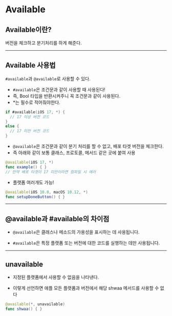 # Available

## Available이란?

버전을 체크하고 분기처리를 하게 해준다.

***

## Available 사용법
`#available`과 `@available`로 사용할 수 있다.

- `#available`은 조건문과 같이 사용할 때 사용된다!
- 즉, Bool 타입을 반환시켜주니 꼭 조건문과 같이 사용된다.
- *는 필수로 적어줘야한다.
```swift
if #available(iOS 17, *) {
  // 17 이상 버전 코드
}
else {
  // 17 미만 버전 코드
}
```

- `@available`은 조건문과 같이 분기 처리를 할 수 없고, 배포 타겟 버전을 체크한다.
- 즉 아래와 같이 보통 클래스, 프로토콜, 메서드 같은 곳에 붙여 사용
```swift
@available(iOS 17, *)
func example() { }
// 만약 배포 타겟이 17 미만이라면 컴파일 시 에러
```

- 플랫폼 여러개도 가능!
```swift
@available(iOS 10.0, macOS 10.12, *)
func setupDoneButton() { } 
```

***

## @available과 #available의 차이점
- `@available`은 클래스나 메소드의 가용성을 표시하는 데 사용됩니다.

- `#available`은 특정 플랫폼 또는 버전에 대한 코드를 실행하는 데만 사용됩니다.

***

## unavailable
- 지정된 플랫폼에서 사용할 수 없음을 나타낸다.

- 이렇게 선언하면 애플 모든 플랫폼과 버전에서 해당 shwaa 메서드를 사용할 수 없다
```swift
@available(*, unavailable)
func shwaa() { }
```
